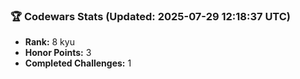 ### 🏆 Codewars Stats (Updated: 2025-07-29 12:18:37 UTC)

- **Rank:** 8 kyu
- **Honor Points:** 3
- **Completed Challenges:** 1

